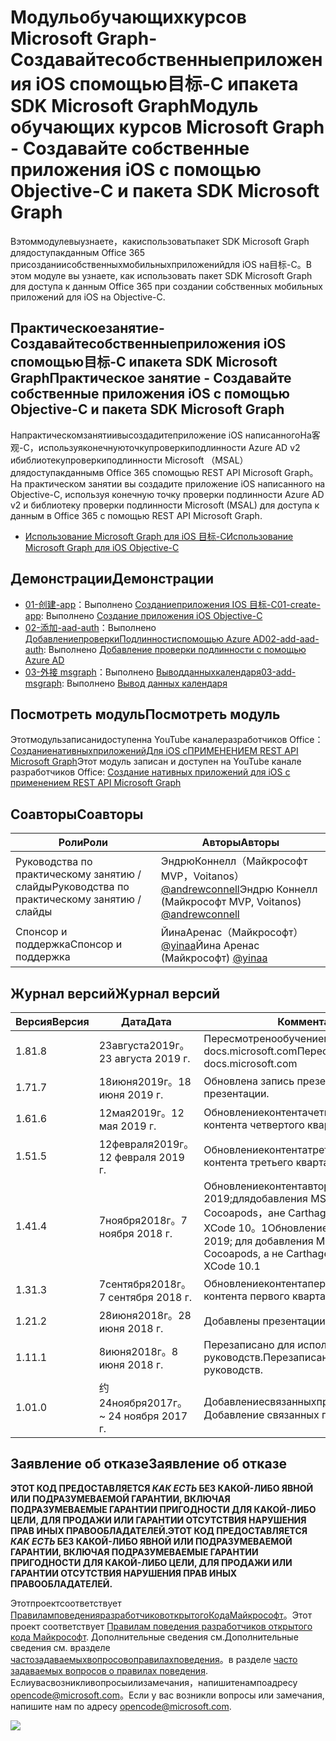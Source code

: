 # <a name="---microsoft-graph------ios---objective-c---sdk-microsoft-graph"></a><span data-ttu-id="b19fa-101">Модульобучающихкурсов Microsoft Graph-Создавайтесобственныеприложения iOS спомощью目标-C ипакета SDK Microsoft Graph</span><span class="sxs-lookup"><span data-stu-id="b19fa-101">Модуль обучающих курсов Microsoft Graph - Создавайте собственные приложения iOS с помощью Objective-C и пакета SDK Microsoft Graph</span></span>

<span data-ttu-id="b19fa-102">Вэтоммодулевыузнаете，какиспользоватьпакет SDK Microsoft Graph длядоступакданным Office 365 присозданиисобственныхмобильныхприложенийдля iOS на目标-C。</span><span class="sxs-lookup"><span data-stu-id="b19fa-102">В этом модуле вы узнаете, как использовать пакет SDK Microsoft Graph для доступа к данным Office 365 при создании собственных мобильных приложений для iOS на Objective-C.</span></span>

## <a name="-------ios---objective-c---sdk-microsoft-graph"></a><span data-ttu-id="b19fa-103">Практическоезанятие-Создавайтесобственныеприложения iOS спомощью目标-C ипакета SDK Microsoft Graph</span><span class="sxs-lookup"><span data-stu-id="b19fa-103">Практическое занятие - Создавайте собственные приложения iOS с помощью Objective-C и пакета SDK Microsoft Graph</span></span>

<span data-ttu-id="b19fa-104">Напрактическомзанятиивысоздадитеприложение iOS написанногоНа客观-C，используяконечнуюточкупроверкиподлинности Azure AD v2 ибиблиотекупроверкиподлинности Microsoft （MSAL）длядоступакданнымв Office 365 спомощью REST API Microsoft Graph。</span><span class="sxs-lookup"><span data-stu-id="b19fa-104">На практическом занятии вы создадите приложение iOS написанного на Objective-C, используя конечную точку проверки подлинности Azure AD v2 и библиотеку проверки подлинности Microsoft (MSAL) для доступа к данным в Office 365 с помощью REST API Microsoft Graph.</span></span>

- [<span data-ttu-id="b19fa-105">Использование Microsoft Graph для iOS 目标-C</span><span class="sxs-lookup"><span data-stu-id="b19fa-105">Использование Microsoft Graph для iOS Objective-C</span></span>](https://docs.microsoft.com/graph/tutorials/ios-objectivec)

## <a name=""></a><span data-ttu-id="b19fa-106">Демонстрации</span><span class="sxs-lookup"><span data-stu-id="b19fa-106">Демонстрации</span></span>

- <span data-ttu-id="b19fa-107">[01-创建-app](demos/01-create-app)：Выполнено [Созданиеприложения IOS 目标-C](https://docs.microsoft.com/graph/tutorials/ios-objectivec?tutorial-step=1)</span><span class="sxs-lookup"><span data-stu-id="b19fa-107">[01-create-app](demos/01-create-app): Выполнено [Создание приложения iOS Objective-C](https://docs.microsoft.com/graph/tutorials/ios-objectivec?tutorial-step=1)</span></span>
- <span data-ttu-id="b19fa-108">[02-添加-aad-auth](demos/02-add-aad-auth)：Выполнено [ДобавлениепроверкиПодлинностиспомощью Azure AD](https://docs.microsoft.com/graph/tutorials/ios-objectivec?tutorial-step=3)</span><span class="sxs-lookup"><span data-stu-id="b19fa-108">[02-add-aad-auth](demos/02-add-aad-auth): Выполнено [Добавление проверки подлинности с помощью Azure AD](https://docs.microsoft.com/graph/tutorials/ios-objectivec?tutorial-step=3)</span></span>
- <span data-ttu-id="b19fa-109">[03-外接 msgraph](demos/03-add-msgraph)：Выполнено [Выводданныхкалендаря](https://docs.microsoft.com/graph/tutorials/ios-objectivec?tutorial-step=4)</span><span class="sxs-lookup"><span data-stu-id="b19fa-109">[03-add-msgraph](demos/03-add-msgraph): Выполнено [Вывод данных календаря](https://docs.microsoft.com/graph/tutorials/ios-objectivec?tutorial-step=4)</span></span>

## <a name="-"></a><span data-ttu-id="b19fa-110">Посмотреть модуль</span><span class="sxs-lookup"><span data-stu-id="b19fa-110">Посмотреть модуль</span></span>

<span data-ttu-id="b19fa-111">Этотмодульзаписанидоступенна YouTube каналеразработчиков Office： [СозданиенативныхприложенийДля iOS сПРИМЕНЕНИЕМ REST API Microsoft Graph](https://youtu.be/Gg8Qy1Dqyzw)</span><span class="sxs-lookup"><span data-stu-id="b19fa-111">Этот модуль записан и доступен на YouTube канале разработчиков Office: [Создание нативных приложений для iOS с применением REST API Microsoft Graph](https://youtu.be/Gg8Qy1Dqyzw)</span></span>

## <a name=""></a><span data-ttu-id="b19fa-112">Соавторы</span><span class="sxs-lookup"><span data-stu-id="b19fa-112">Соавторы</span></span>

| <span data-ttu-id="b19fa-113">Роли</span><span class="sxs-lookup"><span data-stu-id="b19fa-113">Роли</span></span> | <span data-ttu-id="b19fa-114">Авторы</span><span class="sxs-lookup"><span data-stu-id="b19fa-114">Авторы</span></span> |
| -------------------- | ------------------------------------------------------------------------------------- |
| <span data-ttu-id="b19fa-115">Руководства по практическому занятию / слайды</span><span class="sxs-lookup"><span data-stu-id="b19fa-115">Руководства по практическому занятию / слайды</span></span> | <span data-ttu-id="b19fa-116">ЭндрюКоннелл（Майкрософт MVP，Voitanos） [@andrewconnell](//github.com/andrewconnell)</span><span class="sxs-lookup"><span data-stu-id="b19fa-116">Эндрю Коннелл (Майкрософт MVP, Voitanos) [@andrewconnell](//github.com/andrewconnell)</span></span> |
| <span data-ttu-id="b19fa-117">Спонсор и поддержка</span><span class="sxs-lookup"><span data-stu-id="b19fa-117">Спонсор и поддержка</span></span> | <span data-ttu-id="b19fa-118">ЙинаАренас（Майкрософт） [@yinaa](//github.com/yinaa)</span><span class="sxs-lookup"><span data-stu-id="b19fa-118">Йина Аренас (Майкрософт) [@yinaa](//github.com/yinaa)</span></span> |

## <a name="-"></a><span data-ttu-id="b19fa-119">Журнал версий</span><span class="sxs-lookup"><span data-stu-id="b19fa-119">Журнал версий</span></span>

| <span data-ttu-id="b19fa-120">Версия</span><span class="sxs-lookup"><span data-stu-id="b19fa-120">Версия</span></span> | <span data-ttu-id="b19fa-121">Дата</span><span class="sxs-lookup"><span data-stu-id="b19fa-121">Дата</span></span> | <span data-ttu-id="b19fa-122">Комментарии</span><span class="sxs-lookup"><span data-stu-id="b19fa-122">Комментарии</span></span> |
| ------- | ------------------ | ------------------------------------------------------------------------------------------------------------------------------------ |
| <span data-ttu-id="b19fa-123">1.8</span><span class="sxs-lookup"><span data-stu-id="b19fa-123">1.8</span></span> | <span data-ttu-id="b19fa-124">23августа2019г。</span><span class="sxs-lookup"><span data-stu-id="b19fa-124">23 августа 2019 г.</span></span> | <span data-ttu-id="b19fa-125">Пересмотренообучениепо docs.microsoft.com</span><span class="sxs-lookup"><span data-stu-id="b19fa-125">Пересмотрено обучение по docs.microsoft.com</span></span> |
| <span data-ttu-id="b19fa-126">1.7</span><span class="sxs-lookup"><span data-stu-id="b19fa-126">1.7</span></span> | <span data-ttu-id="b19fa-127">18июня2019г。</span><span class="sxs-lookup"><span data-stu-id="b19fa-127">18 июня 2019 г.</span></span> | <span data-ttu-id="b19fa-128">Обновлена запись презентации.</span><span class="sxs-lookup"><span data-stu-id="b19fa-128">Обновлена запись презентации.</span></span> |
| <span data-ttu-id="b19fa-129">1.6</span><span class="sxs-lookup"><span data-stu-id="b19fa-129">1.6</span></span> | <span data-ttu-id="b19fa-130">12мая2019г。</span><span class="sxs-lookup"><span data-stu-id="b19fa-130">12 мая 2019 г.</span></span> | <span data-ttu-id="b19fa-131">Обновлениеконтентачетвертогоквартала2019</span><span class="sxs-lookup"><span data-stu-id="b19fa-131">Обновление контента четвертого квартала 2019</span></span> |
| <span data-ttu-id="b19fa-132">1.5</span><span class="sxs-lookup"><span data-stu-id="b19fa-132">1.5</span></span> | <span data-ttu-id="b19fa-133">12февраля2019г。</span><span class="sxs-lookup"><span data-stu-id="b19fa-133">12 февраля 2019 г.</span></span> | <span data-ttu-id="b19fa-134">Обновлениеконтентатретьегоквартала2019</span><span class="sxs-lookup"><span data-stu-id="b19fa-134">Обновление контента третьего квартала 2019</span></span> |
| <span data-ttu-id="b19fa-135">1.4</span><span class="sxs-lookup"><span data-stu-id="b19fa-135">1.4</span></span> | <span data-ttu-id="b19fa-136">7ноября2018г。</span><span class="sxs-lookup"><span data-stu-id="b19fa-136">7 ноября 2018 г.</span></span> | <span data-ttu-id="b19fa-137">Обновлениеконтентавторогоквартала 2019;длядобавления MSAL iOS SDK используется Cocoapods，ане Carthage;обновлениелабораториидля XCode 10。1</span><span class="sxs-lookup"><span data-stu-id="b19fa-137">Обновление контента второго квартала 2019; для добавления MSAL iOS SDK используется Cocoapods, а не Carthage; обновление лаборатории для XCode 10.1</span></span> |
| <span data-ttu-id="b19fa-138">1.3</span><span class="sxs-lookup"><span data-stu-id="b19fa-138">1.3</span></span> | <span data-ttu-id="b19fa-139">7сентября2018г。</span><span class="sxs-lookup"><span data-stu-id="b19fa-139">7 сентября 2018 г.</span></span> | <span data-ttu-id="b19fa-140">Обновлениеконтентапервогоквартала2019</span><span class="sxs-lookup"><span data-stu-id="b19fa-140">Обновление контента первого квартала 2019</span></span> |
| <span data-ttu-id="b19fa-141">1.2</span><span class="sxs-lookup"><span data-stu-id="b19fa-141">1.2</span></span> | <span data-ttu-id="b19fa-142">28июня2018г。</span><span class="sxs-lookup"><span data-stu-id="b19fa-142">28 июня 2018 г.</span></span> | <span data-ttu-id="b19fa-143">Добавлены презентации.</span><span class="sxs-lookup"><span data-stu-id="b19fa-143">Добавлены презентации.</span></span> |
| <span data-ttu-id="b19fa-144">1.1</span><span class="sxs-lookup"><span data-stu-id="b19fa-144">1.1</span></span> | <span data-ttu-id="b19fa-145">8июня2018г。</span><span class="sxs-lookup"><span data-stu-id="b19fa-145">8 июня 2018 г.</span></span> | <span data-ttu-id="b19fa-146">Перезаписано для использования последних руководств.</span><span class="sxs-lookup"><span data-stu-id="b19fa-146">Перезаписано для использования последних руководств.</span></span> |
| <span data-ttu-id="b19fa-147">1.0</span><span class="sxs-lookup"><span data-stu-id="b19fa-147">1.0</span></span> | <span data-ttu-id="b19fa-148">约24ноября2017г。</span><span class="sxs-lookup"><span data-stu-id="b19fa-148">~ 24 ноября 2017 г.</span></span> | <span data-ttu-id="b19fa-149">Добавлениесвязанныхпродуктов Microsoft Graph。</span><span class="sxs-lookup"><span data-stu-id="b19fa-149">Добавление связанных продуктов Microsoft Graph.</span></span> |

## <a name="--"></a><span data-ttu-id="b19fa-150">Заявление об отказе</span><span class="sxs-lookup"><span data-stu-id="b19fa-150">Заявление об отказе</span></span>

<span data-ttu-id="b19fa-151">**ЭТОТ КОД ПРЕДОСТАВЛЯЕТСЯ _КАК ЕСТЬ_ БЕЗ КАКОЙ-ЛИБО ЯВНОЙ ИЛИ ПОДРАЗУМЕВАЕМОЙ ГАРАНТИИ, ВКЛЮЧАЯ ПОДРАЗУМЕВАЕМЫЕ ГАРАНТИИ ПРИГОДНОСТИ ДЛЯ КАКОЙ-ЛИБО ЦЕЛИ, ДЛЯ ПРОДАЖИ ИЛИ ГАРАНТИИ ОТСУТСТВИЯ НАРУШЕНИЯ ПРАВ ИНЫХ ПРАВООБЛАДАТЕЛЕЙ.**</span><span class="sxs-lookup"><span data-stu-id="b19fa-151">**ЭТОТ КОД ПРЕДОСТАВЛЯЕТСЯ _КАК ЕСТЬ_ БЕЗ КАКОЙ-ЛИБО ЯВНОЙ ИЛИ ПОДРАЗУМЕВАЕМОЙ ГАРАНТИИ, ВКЛЮЧАЯ ПОДРАЗУМЕВАЕМЫЕ ГАРАНТИИ ПРИГОДНОСТИ ДЛЯ КАКОЙ-ЛИБО ЦЕЛИ, ДЛЯ ПРОДАЖИ ИЛИ ГАРАНТИИ ОТСУТСТВИЯ НАРУШЕНИЯ ПРАВ ИНЫХ ПРАВООБЛАДАТЕЛЕЙ.**</span></span>

<span data-ttu-id="b19fa-152">Этотпроектсоответствует [ПравиламповеденияразработчиковоткрытогоКодаМайкрософт](https://opensource.microsoft.com/codeofconduct/)。</span><span class="sxs-lookup"><span data-stu-id="b19fa-152">Этот проект соответствует [Правилам поведения разработчиков открытого кода Майкрософт](https://opensource.microsoft.com/codeofconduct/).</span></span> <span data-ttu-id="b19fa-153">Дополнительные сведения см.</span><span class="sxs-lookup"><span data-stu-id="b19fa-153">Дополнительные сведения см.</span></span> <span data-ttu-id="b19fa-154">вразделе [частозадаваемыхвопросовоправилахповедения](https://opensource.microsoft.com/codeofconduct/faq/)。</span><span class="sxs-lookup"><span data-stu-id="b19fa-154">в разделе [часто задаваемых вопросов о правилах поведения](https://opensource.microsoft.com/codeofconduct/faq/).</span></span> <span data-ttu-id="b19fa-155">Еслиувасвозникливопросыилизамечания，напишитенампоадресу [opencode@microsoft.com](mailto:opencode@microsoft.com)。</span><span class="sxs-lookup"><span data-stu-id="b19fa-155">Если у вас возникли вопросы или замечания, напишите нам по адресу [opencode@microsoft.com](mailto:opencode@microsoft.com).</span></span>

<img src="https://telemetry.sharepointpnp.com/msgraph-training-ios-objectivec" />
